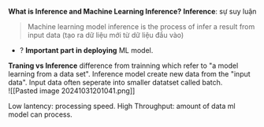 **What is Inference and Machine Learning Inference?**
**Inference**: sự suy luận
> Machine learning model inference is the process of infer a result from input data (tạo ra dữ liệu mới từ dữ liệu đầu vào)
+ ? **Important part in deploying** ML model.

**Traning vs Inference**
difference from trainning which refer to "a model learning from a data set". Inference model create new data from the "input data". Input data often seperate into smaller datatset called batch.   
![[Pasted image 20241031201041.png]]

Low lantency: processing speed.
High Throughput: amount of data ml model can process. 
